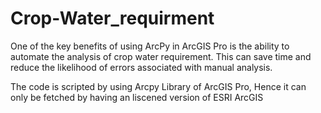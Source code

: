 # Crop-Water_requirment
One of the key benefits of using ArcPy in ArcGIS Pro is the ability to automate the analysis of crop water requirement. This can save time and reduce the likelihood of errors associated with manual analysis.

The code is scripted by using Arcpy Library of ArcGIS Pro, Hence it can only be fetched by having an liscened version of ESRI ArcGIS 
